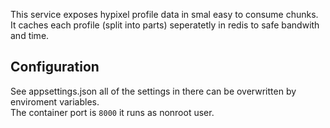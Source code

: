 This service exposes hypixel profile data in smal easy to consume chunks.  
It caches each profile (split into parts) seperatetly in redis to safe bandwith and time.



## Configuration
See appsettings.json all of the settings in there can be overwritten by enviroment variables.  
The container port is `8000` it runs as nonroot user.

